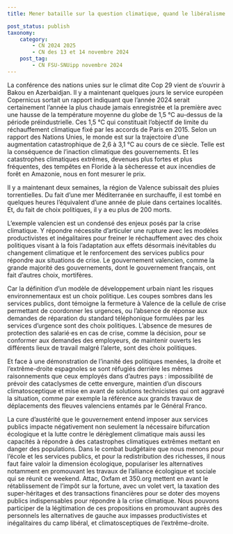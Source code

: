 ```yaml
---
title: Mener bataille sur la question climatique, quand le libéralisme tue

post_status: publish
taxonomy:
    category:
        - CN 2024 2025
        - CN des 13 et 14 novembre 2024
    post_tag:
        - CN FSU-SNUipp novembre 2024
---
```


La conférence des nations unies sur le climat dite Cop 29 vient de s’ouvrir à Bakou en Azerbaidjan. Il y a maintenant quelques jours le service européen Copernicus sortait un rapport indiquant que l’année 2024 serait certainement l’année la plus chaude jamais enregistrée et la première avec une hausse de la température moyenne du globe de 1,5 °C au-dessus de la période préindustrielle. Ces 1,5 °C qui constituait l’objectif de limite du réchauffement climatique fixé par les accords de Paris en 2015. Selon un rapport des Nations Unies, le monde est sur la trajectoire d’une augmentation catastrophique de 2,6 à 3,1 °C au cours de ce siècle. Telle est la conséquence de l’inaction climatique des gouvernements. Et les catastrophes climatiques extrêmes, devenues plus fortes et plus fréquentes, des tempêtes en Floride à la sècheresse et aux incendies de forêt en Amazonie, nous en font mesurer le prix.

Il y a maintenant deux semaines, la région de Valence subissait des pluies torrentielles. Du fait d’une mer Méditerranée en surchauffe, il est tombé en quelques heures l’équivalent d’une année de pluie dans certaines localités. Et, du fait de choix politiques, il y a eu plus de 200 morts.

L’exemple valencien est un condensé des enjeux posés par la crise climatique. Y répondre nécessite d’articuler une rupture avec les modèles productivistes et inégalitaires pour freiner le réchauffement avec des choix politiques visant à la fois l’adaptation aux effets désormais inévitables du changement climatique et le renforcement des services publics pour répondre aux situations de crise. Le gouvernement valencien, comme la grande majorité des gouvernements, dont le gouvernement français, ont fait d’autres choix, mortifères.

Car la définition d’un modèle de développement urbain niant les risques environnementaux est un choix politique. Les coupes sombres dans les services publics, dont témoigne la fermeture à Valence de la cellule de crise permettant de coordonner les urgences, ou l’absence de réponse aux demandes de réparation du standard téléphonique formulées par les services d’urgence sont des choix politiques. L’absence de mesures de protection des salarié·es en cas de crise, comme la décision, pour se conformer aux demandes des employeurs, de maintenir ouverts les différents lieux de travail malgré l’alerte, sont des choix politiques.

Et face à une démonstration de l’inanité des politiques menées, la droite et l’extrême-droite espagnoles se sont réfugiés derrière les mêmes raisonnements que ceux employés dans d’autres pays : impossibilité de prévoir des cataclysmes de cette envergure, maintien d’un discours climatosceptique et mise en avant de solutions technicistes qui ont aggravé la situation, comme par exemple la référence aux grands travaux de déplacements des fleuves valenciens entamés par le Général Franco.

La cure d’austérité que le gouvernement entend imposer aux services publics impacte négativement non seulement la nécessaire bifurcation écologique et la lutte contre le dérèglement climatique mais aussi les capacités à répondre à des catastrophes climatiques extrêmes mettant en danger des populations. Dans le combat budgétaire que nous menons pour l’école et les services publics, et pour la redistribution des richesses, il nous faut faire valoir la dimension écologique, populariser les alternatives notamment en promouvant les travaux de l’alliance écologique et sociale qui se réunit ce weekend. Attac, Oxfam et 350.org mettent en avant le rétablissement de l’impôt sur la fortune, avec un volet vert, la taxation des super-héritages et des transactions financières pour se doter des moyens publics indispensables pour répondre à la crise climatique. Nous pouvons participer de la légitimation de ces propositions en promouvant auprès des personnels les alternatives de gauche aux impasses productivistes et inégalitaires du camp libéral, et climatosceptiques de l’extrême-droite.
